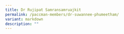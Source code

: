 ```yaml
---
title: Dr Rujipat Samransamruajkit
permalink: /paccman-members/dr-suwannee-phumeetham/
variant: markdown
description: ""
---
```

